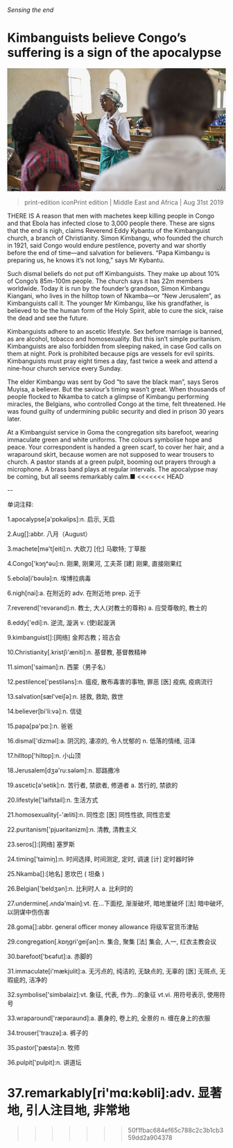 ###### Sensing the end

# Kimbanguists believe Congo’s suffering is a sign of the apocalypse 

![image](images/20190831_MAP003_0.jpg) 

> print-edition iconPrint edition | Middle East and Africa | Aug 31st 2019 

THERE IS A reason that men with machetes keep killing people in Congo and that Ebola has infected close to 3,000 people there. These are signs that the end is nigh, claims Reverend Eddy Kybantu of the Kimbanguist church, a branch of Christianity. Simon Kimbangu, who founded the church in 1921, said Congo would endure pestilence, poverty and war shortly before the end of time—and salvation for believers. “Papa Kimbangu is preparing us, he knows it’s not long,” says Mr Kybantu. 

Such dismal beliefs do not put off Kimbanguists. They make up about 10% of Congo’s 85m-100m people. The church says it has 22m members worldwide. Today it is run by the founder’s grandson, Simon Kimbangu Kiangani, who lives in the hilltop town of Nkamba—or “New Jerusalem”, as Kimbanguists call it. The younger Mr Kimbangu, like his grandfather, is believed to be the human form of the Holy Spirit, able to cure the sick, raise the dead and see the future. 

Kimbanguists adhere to an ascetic lifestyle. Sex before marriage is banned, as are alcohol, tobacco and homosexuality. But this isn’t simple puritanism. Kimbanguists are also forbidden from sleeping naked, in case God calls on them at night. Pork is prohibited because pigs are vessels for evil spirits. Kimbanguists must pray eight times a day, fast twice a week and attend a nine-hour church service every Sunday. 

The elder Kimbangu was sent by God “to save the black man”, says Seros Muyisa, a believer. But the saviour’s timing wasn’t great. When thousands of people flocked to Nkamba to catch a glimpse of Kimbangu performing miracles, the Belgians, who controlled Congo at the time, felt threatened. He was found guilty of undermining public security and died in prison 30 years later. 

At a Kimbanguist service in Goma the congregation sits barefoot, wearing immaculate green and white uniforms. The colours symbolise hope and peace. Your correspondent is handed a green scarf, to cover her hair, and a wraparound skirt, because women are not supposed to wear trousers to church. A pastor stands at a green pulpit, booming out prayers through a microphone. A brass band plays at regular intervals. The apocalypse may be coming, but all seems remarkably calm.■ 
<<<<<<< HEAD

-- 

 单词注释:

1.apocalypse[ә'pɒkәlips]:n. 启示, 天启 

2.Aug[]:abbr. 八月（August） 

3.machete[mә'tʃeiti]:n. 大砍刀 [化] 马歇特; 丁草胺 

4.Congo['kɔŋ^әu]:n. 刚果, 刚果河, 工夫茶 [建] 刚果, 直接刚果红 

5.ebola[i'bəulə]:n. 埃博拉病毒 

6.nigh[nai]:a. 在附近的 adv. 在附近地 prep. 近于 

7.reverend['revәrәnd]:n. 教士, 大人(对教士的尊称) a. 应受尊敬的, 教士的 

8.eddy['edi]:n. 逆流, 漩涡 v. (使)起漩涡 

9.kimbanguist[]:[网络] 金邦古教；班古会 

10.Christianity[.kristʃi'æniti]:n. 基督教, 基督教精神 

11.simon['saimәn]:n. 西蒙（男子名） 

12.pestilence['pestilәns]:n. 瘟疫, 散布毒害的事物, 罪恶 [医] 疫病, 疫病流行 

13.salvation[sæl'veiʃә]:n. 拯救, 救助, 救世 

14.believer[bi'li:vә]:n. 信徒 

15.papa[pә'pɑ:]:n. 爸爸 

16.dismal['dizmәl]:a. 阴沉的, 凄凉的, 令人忧郁的 n. 低落的情绪, 沼泽 

17.hilltop['hiltɒp]:n. 小山顶 

18.Jerusalem[dʒә'ru:sәlәm]:n. 耶路撒冷 

19.ascetic[ә'setik]:n. 苦行者, 禁欲者, 修道者 a. 苦行的, 禁欲的 

20.lifestyle['laifstail]:n. 生活方式 

21.homosexuality[-'æliti]:n. 同性恋 [医] 同性性欲, 同性恋爱 

22.puritanism['pjuәritәnizm]:n. 清教, 清教主义 

23.seros[]:[网络] 塞罗斯 

24.timing['taimiŋ]:n. 时间选择, 时间测定, 定时, 调速 [计] 定时器时钟 

25.Nkamba[]:[地名] 恩坎巴 ( 坦桑 ) 

26.Belgian['beldʒәn]:n. 比利时人 a. 比利时的 

27.undermine[.ʌndә'main]:vt. 在...下面挖, 渐渐破坏, 暗地里破坏 [法] 暗中破坏, 以阴谋中伤伤害 

28.goma[]:abbr. general officer money allowance 将级军官货币津贴 

29.congregation[.kɒŋgri'geiʃәn]:n. 集合, 聚集 [法] 集会, 人一, 红衣主教会议 

30.barefoot['bєәfut]:a. 赤脚的 

31.immaculate[i'mækjulit]:a. 无污点的, 纯洁的, 无缺点的, 无辜的 [医] 无斑点, 无瑕疵的, 洁净的 

32.symbolise['simbәlaiz]:vt. 象征, 代表, 作为...的象征 vt.vi. 用符号表示, 使用符号 

33.wraparound['ræpәraund]:a. 裹身的, 卷上的, 全景的 n. 缠在身上的衣服 

34.trouser['trauzә]:a. 裤子的 

35.pastor['pæstә]:n. 牧师 

36.pulpit['pulpit]:n. 讲道坛 

37.remarkably[ri'mɑ:kәbli]:adv. 显著地, 引人注目地, 非常地 
=======
>>>>>>> 50f1fbac684ef65c788c2c3b1cb359dd2a904378

